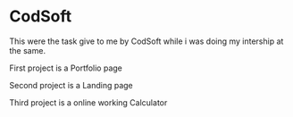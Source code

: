 # CodSoft

This were the task give to me by CodSoft while i was doing my intership at the same.

First project is a Portfolio page

Second project is a Landing page

Third project is a online working Calculator

